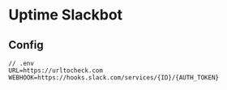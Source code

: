 # Uptime Slackbot

## Config
```
// .env
URL=https://urltocheck.com
WEBHOOK=https://hooks.slack.com/services/{ID}/{AUTH_TOKEN}
```
